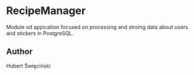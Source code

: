 # RecipeManager

Module od appication focused on processing and stroing data about users and stickers in PostgreSQL.

## Author

Hubert Święciński
